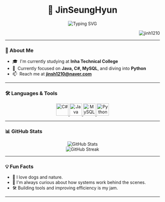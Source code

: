 <h1 align="center">🚀 JinSeungHyun</h1>
<p align="center">
  <img src="https://readme-typing-svg.herokuapp.com?font=Fira+Code&size=24&duration=3000&pause=1000&center=true&vCenter=true&width=600&height=80&lines=Welcome+to+my+GitHub!;Java+•+C%23+•+MySQL+•+Python" alt="Typing SVG" />
</p>

<p align="right">
  <img src="https://komarev.com/ghpvc/?username=jinsh1210&label=Profile+views&color=blueviolet&style=flat" alt="jinh1210" />
</p>

---

### 🌟 About Me
- 🎓 &nbsp;I'm currently studying at **Inha Technical College**
- 🌱 &nbsp;Currently focused on **Java, C#, MySQL**, and diving into **Python**
- 📫 &nbsp;Reach me at **[jinsh1210@naver.com](mailto:jinsh1210@naver.com)**

---

### 🛠️ Languages & Tools
<p align="center">
  <a href="https://learn.microsoft.com/en-us/dotnet/csharp/" target="_blank">
    <img src="https://cdn.jsdelivr.net/gh/devicons/devicon/icons/csharp/csharp-original.svg" width="40" height="40" alt="C#" />
  </a>
  <a href="https://www.java.com" target="_blank">
    <img src="https://cdn.jsdelivr.net/gh/devicons/devicon/icons/java/java-original.svg" width="40" height="40" alt="Java" />
  </a>
  <a href="https://www.mysql.com/" target="_blank">
    <img src="https://cdn.jsdelivr.net/gh/devicons/devicon/icons/mysql/mysql-original-wordmark.svg" width="40" height="40" alt="MySQL" />
  </a>
  <a href="https://www.python.org/" target="_blank">
    <img src="https://cdn.jsdelivr.net/gh/devicons/devicon/icons/python/python-original.svg" width="40" height="40" alt="Python" />
  </a>
</p>

---

### 📊 GitHub Stats
<p align="center">
  <img src="https://github-readme-stats.vercel.app/api?username=jinsh1210&show_icons=true&theme=tokyonight" alt="GitHub Stats" />
  <br>
  <img src="https://github-readme-streak-stats.herokuapp.com?user=jinsh1210&theme=tokyonight&hide_border=false" alt="GitHub Streak" />
</p>

---

### 💡 Fun Facts
- 🐶 I love dogs and nature.
- 🧠 I'm always curious about how systems work behind the scenes.
- 🛠️ Building tools and improving efficiency is my jam.

---
